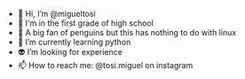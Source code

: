 - 👋 Hi, I’m @migueltosi
- 👀 I'm in the first grade of high school
- 🐧 A big fan of penguins but this has nothing to do with linux
- 🐍 I’m currently learning python
- 👽 I’m looking for experience
- 📫 How to reach me: @tosi.miguel on instagram

<!---
migueltosi/migueltosi is a ✨ special ✨ repository because its `README.md` (this file) appears on your GitHub profile.
You can click the Preview link to take a look at your changes.
--->
